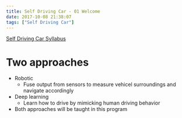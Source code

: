 ```yaml
---
title: Self Driving Car - 01 Welcome
date: 2017-10-08 21:38:07
tags: ["Self Driving Car"]
---
```


[Self Driving Car Syllabus](/2017/10/05/sdr-00-self-driving-car-syllabus)

# Two approaches
- Robotic
  - Fuse output from sensors to measure vehicel surroundings and navigate accordingly
- Deep learning
  - Learn how to drive by mimicking human driving behavior
- Both approaches will be taught in this program
